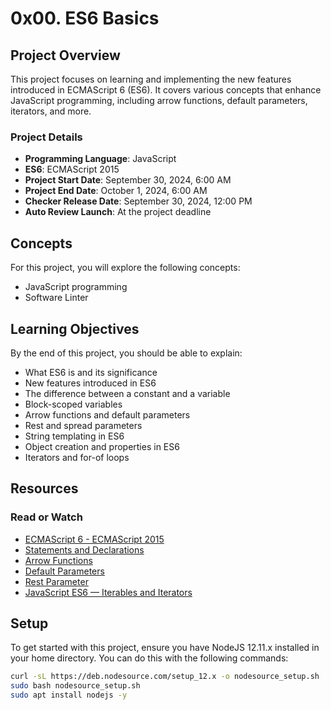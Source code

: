 # 0x00. ES6 Basics

## Project Overview
This project focuses on learning and implementing the new features introduced in ECMAScript 6 (ES6). It covers various concepts that enhance JavaScript programming, including arrow functions, default parameters, iterators, and more.

### Project Details
- **Programming Language**: JavaScript
- **ES6**: ECMAScript 2015
- **Project Start Date**: September 30, 2024, 6:00 AM
- **Project End Date**: October 1, 2024, 6:00 AM
- **Checker Release Date**: September 30, 2024, 12:00 PM
- **Auto Review Launch**: At the project deadline

## Concepts
For this project, you will explore the following concepts:
- JavaScript programming
- Software Linter

## Learning Objectives
By the end of this project, you should be able to explain:
- What ES6 is and its significance
- New features introduced in ES6
- The difference between a constant and a variable
- Block-scoped variables
- Arrow functions and default parameters
- Rest and spread parameters
- String templating in ES6
- Object creation and properties in ES6
- Iterators and for-of loops

## Resources
### Read or Watch
- [ECMAScript 6 - ECMAScript 2015](https://www.ecma-international.org/publications/standards/Ecma-262.htm)
- [Statements and Declarations](https://developer.mozilla.org/en-US/docs/Web/JavaScript/Guide/Control_flow_and_error_handling)
- [Arrow Functions](https://developer.mozilla.org/en-US/docs/Web/JavaScript/Reference/Functions/Arrow_functions)
- [Default Parameters](https://developer.mozilla.org/en-US/docs/Web/JavaScript/Reference/Functions/Default_parameters)
- [Rest Parameter](https://developer.mozilla.org/en-US/docs/Web/JavaScript/Reference/Functions/rest_parameters)
- [JavaScript ES6 — Iterables and Iterators](https://developer.mozilla.org/en-US/docs/Web/JavaScript/Guide/Iterators_and_Generators)

## Setup
To get started with this project, ensure you have NodeJS 12.11.x installed in your home directory. You can do this with the following commands:

```bash
curl -sL https://deb.nodesource.com/setup_12.x -o nodesource_setup.sh
sudo bash nodesource_setup.sh
sudo apt install nodejs -y

